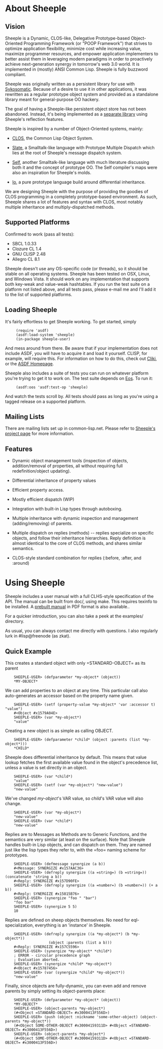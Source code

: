 About Sheeple
=============

Vision
------

Sheeple is a Dynamic, CLOS-like, Delegative Prototype-based Object-Oriented Programming Framework
(or "POOP Framework") that strives to optimize application flexibility, minimize cost while
increasing value, maximize programmer resources, and empower application implementers to better
assist them in leveraging modern paradigms in order to proactively achieve next-generation synergy
in tomorrow's web 3.0 world. It is implemented in (mostly) ANSI Common Lisp. Sheeple is fully
buzzword compliant.

Sheeple was originally written as a persistent library for use with [Sykosomatic][1]. Because of a
desire to use it in other applications, it was rewritten as a regular prototype object system and
provided as a standalone library meant for general-purpose OO hackery.

The goal of having a Sheeple-like persistent object store has not been abandoned. Instead, it's
being implemented as a [separate library][2] using Sheeple's reflection features.

Sheeple is inspired by a number of Object-Oriented systems, mainly:

* [CLOS][3], the Common Lisp Object System.

* [Slate][4], a Smalltalk-like language with Prototype Multiple Dispatch which lies at the root of
  Sheeple's message dispatch system.

* [Self][5], another Smalltalk-like language with much literature discussing both it and the
  concept of prototype OO. The Self compiler's maps were also an inspiration for Sheeple's molds.

* [Io][6], a pure prototype language build around differential inheritance.

We are designing Sheeple with the purpose of providing the goodies of CLOS programming in a
completely prototype-based environment. As such, Sheeple shares a lot of features and syntax with
CLOS, most notably multiple inheritance and multiply-dispatched methods.

Supported Platforms
-------------------
Confirmed to work (pass all tests):

* SBCL 1.0.33
* Clozure CL 1.4
* GNU CLISP 2.48
* Allegro CL 8.1

Sheeple doesn't use any OS-specific code (or threads), so it should be stable on all operating
systems. Sheeple has been tested on OSX, Linux, and Windows Vista. It should work on any
implementation that supports both key-weak and value-weak hashtables. If you run the test suite on a
platform not listed above, and all tests pass, please e-mail me and I'll add it to the list of
supported platforms.

Loading Sheeple
---------------
It's fairly effortless to get Sheeple working. To get started, simply

         (require 'asdf)
         (asdf:load-system 'sheeple)
         (in-package sheeple-user)

And mess around from there. Be aware that if your implementation does not include ASDF, you will
have to acquire it and load it yourself. CLISP, for example, will require this. For information on
how to do this, check out [Cliki][7], or the [ASDF Homepage][8].

Sheeple also includes a suite of tests you can run on whatever platform you're trying to get it to
work on. The test suite depends on [Eos][9]. To run it:

         (asdf:oos 'asdf:test-op 'sheeple)

And watch the tests scroll by. All tests should pass as long as you're using a tagged release on a
supported platform.

Mailing Lists
-------------

There are mailing lists set up in common-lisp.net. Please refer to [Sheeple's project page][10] for
more information.

Features
--------

* Dynamic object management tools (inspection of objects, addition/removal of properties, all
  without requiring full redefinition/object updating).

* Differential inheritance of property values

* Efficient property access.

* Mostly efficient dispatch (WIP)

* Integration with built-in Lisp types through autoboxing.

* Multiple inheritance with dynamic inspection and management (adding/removing) of parents.

* Multiple dispatch on replies (methods) -- replies specialize on specific objects, and follow their
  inheritance hierarchies. Reply definition is almost identical to the core of CLOS methods, and
  shares similar semantics.

* CLOS-style standard combination for replies (:before, :after, and :around)


Using Sheeple
=============

Sheeple includes a user manual with a full CLHS-style specification of the API. The manual can be
built from doc/, using make. This requires texinfo to be installed. A [prebuilt manual][11] in PDF
format is also available..

For a quicker introduction, you can also take a peek at the examples/ directory.

As usual, you can always contact me directly with questions. I also regularly lurk in #lisp@freenode
(as zkat).

Quick Example
-------------

This creates a standard object with only =STANDARD-OBJECT= as its parent

        SHEEPLE-USER> (defparameter *my-object* (object))
        *MY-OBJECT*

We can add properties to an object at any time. This particular call also auto-generates an accessor
based on the property name given.

        SHEEPLE-USER> (setf (property-value *my-object* 'var :accessor t) "value")
        #<Object #x1579A04E>
        SHEEPLE-USER> (var *my-object*)
        "value"

Creating a new object is as simple as calling OBJECT.

        SHEEPLE-USER> (defparameter *child* (object :parents (list *my-object*)))
        *CHILD*

Sheeple does differential inheritance by default. This means that value lookup fetches the first
available value found in the object's precedence list, unless a value is set directly in an object.

        SHEEPLE-USER> (var *child*)
        "value"
        SHEEPLE-USER> (setf (var *my-object*) "new-value")
        "new-value"

We've changed *my-object*'s VAR value, so *child*'s VAR value will also change.

        SHEEPLE-USER> (var *my-object*)
        "new-value"
        SHEEPLE-USER> (var *child*)
        "new-value"

Replies are to Messages as Methods are to Generic Functions, and the semantics are very similar (at
least on the surface).  Note that Sheeple handles built-in Lisp objects, and can dispatch on
them. They are named just like the lisp types they refer to, with the =foo= naming scheme for
prototypes.

        SHEEPLE-USER> (defmessage synergize (a b))
        #<Message: SYNERGIZE #x157AAC36>
        SHEEPLE-USER> (defreply synergize ((a =string=) (b =string=)) (concatenate 'string a b))
        #<Reply: SYNERGIZE #x157D90FE>
        SHEEPLE-USER> (defreply synergize ((a =number=) (b =number=)) (+ a b))
        #<Reply: SYNERGIZE #x15815B76>
        SHEEPLE-USER> (synergize "foo " "bar")
        "foo bar"
        SHEEPLE-USER> (synergize 5 5)
        10

Replies are defined on sheep objects themselves. No need for eql-specialization, everything is an
'instance' in Sheeple.

        SHEEPLE-USER> (defreply synergize ((a *my-object*) (b *my-object*))
                        (object :parents (list a b)))
        #<Reply: SYNERGIZE #x157C5596>
        SHEEPLE-USER> (synergize *my-object* *child*)
        ; ERROR - circular precedence graph
        ; Evaluation aborted.
        SHEEPLE-USER> (synergize *child* *my-object*)
        #<Object #x15787456>
        SHEEPLE-USER> (var (synergize *child* *my-object*))
        "new-value"

Finally, since objects are fully-dynamic, you can even add and remove parents by simply setting its
object-parents place:

        SHEEPLE-USER> (defparameter *my-object* (object))
        *MY-OBJECT*
        SHEEPLE-USER> (object-parents *my-object*)
        (#<Object =STANDARD-OBJECT= #x3000413F556D>)
        SHEEPLE-USER> (push (object :nickname 'some-other-object) (object-parents *my-object*))
        (#<Object SOME-OTHER-OBJECT #x30004159311D> #<Object =STANDARD-OBJECT= #x3000413F556D>)
        SHEEPLE-USER> (object-parents *my-object*)
        (#<Object SOME-OTHER-OBJECT #x30004159311D> #<Object =STANDARD-OBJECT= #x3000413F556D>)

[1]: http://github.com/zkat/sykosomatic/
[2]: http://github.com/zkat/shepherdb/
[3]: http://en.wikipedia.org/wiki/CLOS
[4]: http://slatelanguage.org/
[5]: http://research.sun.com/self/
[6]: http://en.wikipedia.org/wiki/Io_(programming_language)
[7]: http://www.cliki.net/asdf
[8]: http://common-lisp.net/project/asdf/
[9]: http://www.cliki.net/Eos
[10]: http://common-lisp.net/project/sheeple
[11]: http://sykosomatic.org/sheeple/sheeple.pdf
